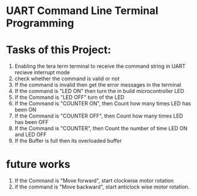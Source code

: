 # UART Command Line Terminal Programming 

# Tasks of this Project:

1. Enabling the tera term terminal to receive the command string in UART recieve interrupt mode
2. check whether the command is valid or not
3. If the command is invalid then get the error messages in the terminal
4. If the command is "LED ON" then turn the in build microcontroller LED
5. If the Command is "LED OFF" turn of the LED
6. If the Command is "COUNTER ON", then Count how many times LED has been ON
7. If the Command is "COUNTER OFF", then Count how many times LED has been OFF
8. If the Command is "COUNTER", then Count the number of time LED ON and LED OFF
9. If the Buffer is full then its overloaded buffer

# future works
1. If the Command is "Move forward", start clockwise motor rotation
2. if the command is "Move backward", start anticlock wise motor rotation.
